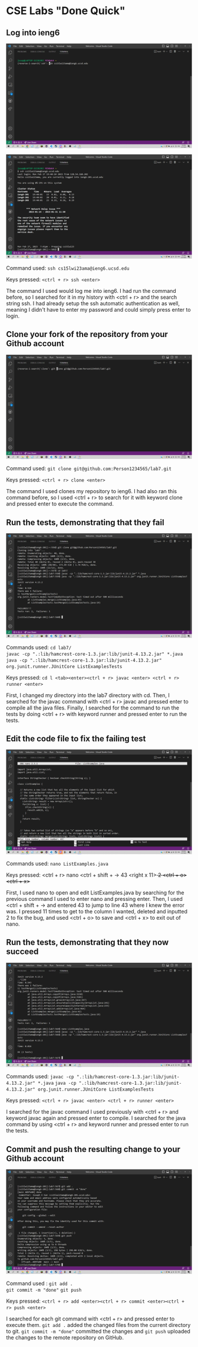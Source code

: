 # CSE Labs "Done Quick"
## Log into ieng6  
  
  
![Image](Step0.5.png)  
  

![Image](Step1.png)  

Command used: `ssh cs15lwi23ama@ieng6.ucsd.edu`  
  
Keys pressed: `<ctrl + r> ssh <enter>`  
  
The command I used would log me into ieng6. I had run the command before, so I searched for it in my history with <ctrl + r> and the search string ssh. I had already setup the ssh automatic authentication as well, meaning I didn't have to enter my password and could simply press enter to login.  
  
 
## Clone your fork of the repository from your Github account  
  
![Image](Step2.png)  

Command used: `git clone git@github.com:Person1234565/lab7.git`
  
Keys pressed: `<ctrl + r> clone <enter>`  
  
The command I used clones my repository to ieng6. I had also ran this command before, so I used <ctrl + r> to search for it with keyword clone and pressed enter to execute the command.  
  
## Run the tests, demonstrating that they fail  
  
![Image](Step3.2.png)  
  
Commands used: `cd lab7/`  
               `javac -cp ".:lib/hamcrest-core-1.3.jar:lib/junit-4.13.2.jar" *.java`
               `java -cp ".:lib/hamcrest-core-1.3.jar:lib/junit-4.13.2.jar" org.junit.runner.JUnitCore ListExamplesTests`  
               
Keys pressed: `cd l <tab><enter><ctrl + r> javac <enter> <ctrl + r> runner <enter>`  

First, I changed my directory into the lab7 directory with cd. Then, I searched for the javac command with <ctrl + r> javac and pressed enter to compile all the java files. Finally, I searched for the command to run the tests by doing <ctrl + r> with keyword runner and pressed enter to run the tests. 
  
## Edit the code file to fix the failing test  
  
![Image](Step4.png)  
  
Commands used: `nano ListExamples.java`
  
Keys pressed: <ctrl + r> nano <enter> <ctrl + shift + -> 43 <enter><right x 11><del> 2 <ctrl + o><enter><ctrl + x>  

First, I used nano to open and edit ListExamples.java by searching for the previous command I used to enter nano and pressing enter. Then, I used <ctrl + shift + -> and entered 43 to jump to line 43 where I knew the error was. I pressed <right> 11 times to get to the column I wanted, deleted and inputted 2 to fix the bug, and used <ctrl + o><enter> to save and <ctrl + x> to exit out of nano.    
  
## Run the tests, demonstrating that they now succeed  
  
![Image](Step5.5.png)  

Commands used: `javac -cp ".:lib/hamcrest-core-1.3.jar:lib/junit-4.13.2.jar" *.java`
               `java -cp ".:lib/hamcrest-core-1.3.jar:lib/junit-4.13.2.jar" org.junit.runner.JUnitCore ListExamplesTests`
  
Keys pressed: `<ctrl + r> javac <enter> <ctrl + r> runner <enter>`  
  
I searched for the javac command I used previously with <ctrl + r> and keyword javac again and pressed enter to compile. I searched for the java command by using <ctrl + r> and keyword runner and pressed enter to run the tests.     
  
## Commit and push the resulting change to your Github account  
  
![Image](Step6.5.png)  
  
Command used : `git add .`  
               `git commit -m "done"`
               `git push`  
  
Keys pressed: `<ctrl + r> add <enter><ctrl + r> commit <enter><ctrl + r> push <enter>`
  
I searched for each git command with <ctrl + r> and pressed enter to execute them. `git add .` added the changed files from the current directory to git. `git commit -m "done"` committed the changes and `git push` uploaded the changes to the remote repository on GitHub.    
